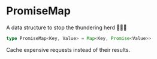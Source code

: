 # PromiseMap

A data structure to stop the thundering herd 🐎🐎🐎

```typescript
type PromiseMap<Key, Value> = Map<Key, Promise<Value>>
```
Cache expensive requests instead of their results.
